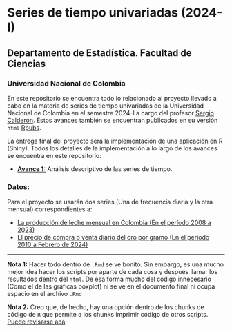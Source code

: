 # Series de tiempo univariadas (2024-I)

## Departamento de Estadística. Facultad de Ciencias

### Universidad Nacional de Colombia

En este repositorio se encuentra todo lo relacionado al proyecto llevado a cabo en la materia de series de tiempo univariadas de la Universidad Nacional de Colombia 
en el semestre 2024-I a cargo del profesor [Sergio Calderón](sacalderonv@unal.edu.co). Estos avances también se encuentran publicados en su versión ```html``` [Rpubs](https://rpubs.com/Mendivenson).

La entrega final del proyecto será la implementación de una aplicación en R (Shiny). Todos los detalles de la implementación a lo largo de los avances se encuentra
en este repositorio:

- [**Avance 1:**](https://rpubs.com/Mendivenson/Avance1_STdU) Análisis descriptivo de las series de tiempo.

### Datos:

Para el proyecto se usarán dos series (Una de frecuencia diaria y la otra mensual) correspondientes a:

- [La producción de leche mensual en Colombia (En el período 2008 a 2023)](http://uspleche.minagricultura.gov.co/documentos.html)
- [El precio de compra o venta diario del oro por gramo (En el período 2010 a Febrero de 2024)](https://www.banrep.gov.co/es/estadisticas/precios-del-dia-para-el-gramo-oro-plata-y-platino)



---

**Nota 1:** Hacer todo dentro de ```.Rmd``` se ve bonito. Sin embargo, es una mucho mejor idea hacer los scripts por aparte de cada cosa y después llamar los resultados dentro del ```html```. De esa forma mucho del código innecesario (Como el de las gráficas boxplot) ni se ve en el documento final ni ocupa espacio en el archivo ```.Rmd```

**Nota 2:** Creo que, de hecho, hay una opción dentro de los chunks de código de ``R`` que permite a los chunks imprimir código de otros scripts. [Puede revisarse acá](https://stackoverflow.com/questions/52397430/include-code-from-an-external-r-script-run-in-display-both-code-and-output)
